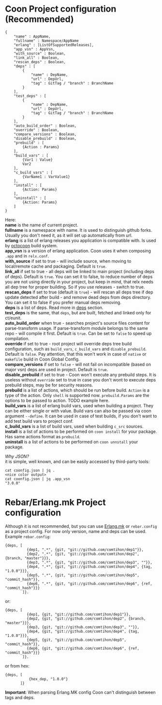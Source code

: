# Coon Project configuration (Recommended)
    {
        "name" : AppName,
        "fullname" : Namespace/AppName
        "erlang" : [ListOfSupportedReleases],
        "app_vsn" : AppVsn,
        "with_source" : Boolean,
        "link_all" : Boolean,
        "rescan_deps" : Boolean,
        "deps" : [
            {
                "name" : DepName,
                "url" : DepUrl,
                "tag" : GitTag / "branch" : BranchName
            }
        ],
        "test_deps" : [
            {
                "name" : DepName,
                "url" : DepUrl,
                "tag" : GitTag / "branch" : BranchName
            }
        ],
        "auto_build_order" : Boolean,
        "override" : Boolean,
        "compare_versions" : Boolean,
        "disable_prebuild" : Boolean,
        "prebuild" : [
            {Action : Params}
        ],
        "build_vars" : [
            {Var1 : Value}
            Var2
        ],
        "c_build_vars" : [
            {VarName1 : VarValue1}
        ],
        "install" : [
            {Action: Params}
        ],
        "uninstall" : [
            {Action: Params}
        ]
    }
Here:  
__name__ is the name of current project.  
__fullname__ is a namespace with name. It is used to distinguish github forks. Usually you don't need it, as it will set 
up automatically from url.  
__erlang__ is a list of erlang releases you application is compatible with. Is used by [octocoon](https://github.com/comtihon/octocoon)
build system.  
__app_vsn__ is a version of erlang application. Coon uses it when composing `.app` and in `relx.conf`.  
__with_source__ if set to true - will include source, when moving to local/remote cache and packaging. Default is `true`.  
__link_all__ if set to true - all deps will be linked to main project (including deps of deps). Default is `true`. You can
  set it to false, to reduce number of deps you are not using directly in your project, but keep in mind, that relx 
  needs all dep tree for proper building. So if you use releases - switch to true.  
__rescan_deps__ if set to true (default is `true`) - will rescan all deps tree if dep update detected after build - and 
remove dead deps from deps directory. You can set it to false if you prefer manual deps removing.  
__deps__ is a list of deps. Read more in [deps](deps.md) section.    
__test_deps__ is the same, that `deps`, but are built, fetched and linked only for ct/eunit.  
__auto_build_order__ when true - searches project's source files content for parse-transform usage. If parse-transform 
module belongs to the same repo - will compile it first. Default is `true`. Can be set to `false` to speed up 
compilation.  
__override__ if set to true - root project will override deps tree build configuration, such as `build_vars`, 
`c_build_vars` and `disable_prebuild`. Default is `false`. Pay attention, that this won't work in case of `native` or 
`makefile` build in Coon Global Config.  
__compare_versions__ if set to `false` - will not fail on incompatible (based on major vsn) deps are used in project. 
Default is `true`.  
__disable_prebuild__ if set to true - Coon won't execute any prebuild steps. It is useless without `override` set to true
in case you don't wont to execute deps prebuild steps, may be for security reasons.  
__prebuild__ is a list of actions, which should be run before build. `Action` is a type of the action. 
Only `shell` is supported now. `prebuild.Params` are the options to be passed to action. TODO example here.  
__build_vars__ is a list of erlang build vars, used when building a project. They can be either single or with value. 
Build vars can also be passed via coon argument `--define`. It can be used in case of test builds, if you don't want 
to add test build vars to project conf.  
__c_build_vars__ is a list of build vars, used when building `c_src` sources.  
__install__ is a list of actions to be performed on `coon install` for your package. Has same actions format as 
`prebuild`.  
__uninstall__ is a list of actions to be performed on `coon unnstall` your package.  

_Why JSON?_  
it is simple, well known, and can be easily accessed by third-party tools:

    cat coonfig.json | jq .
    <nice color output>
    cat coonfig.json | jq .app_vsn
    "3.0.0"
    
# Rebar/Erlang.mk Project configuration
Although it is not recommended, but you can use [Erlang.mk](https://erlang.mk/) or `rebar.config` as a project config. 
For now only version, name and deps can be used.  
Example `rebar.config`:

    {deps, [
              {dep1, ".*", {git, "git://github.com/comtihon/dep1"}},
              {dep2, ".*", {git, "git://github.com/comtihon/dep2", {branch, "master"}}},
              {dep3, ".*", {git, "git://github.com/comtihon/dep3", ""}},
              {dep4, ".*", {git, "git://github.com/comtihon/dep4", {tag, "1.0.0"}}},
              {dep5, ".*", {git, "git://github.com/comtihon/dep5", "commit_hash"}},
              {dep6, ".*", {git, "git://github.com/comtihon/dep6", {ref, "commit_hash"}}}
            ]}.
or:
    
    {deps, [
              {dep1, {git, "git://github.com/comtihon/dep1"}},
              {dep2, {git, "git://github.com/comtihon/dep2", {branch, "master"}}},
              {dep3, {git, "git://github.com/comtihon/dep3", ""}},
              {dep4, {git, "git://github.com/comtihon/dep4", {tag, "1.0.0"}}},
              {dep5, {git, "git://github.com/comtihon/dep5", "commit_hash"}},
              {dep6, {git, "git://github.com/comtihon/dep6", {ref, "commit_hash"}}}
            ]}.
or from hex:
    
    {deps, [
               {hex_dep, "1.0.0"}
           ]}
__Important__: When parsing Erlang.MK config Coon can't distinguish between tags and deps.
